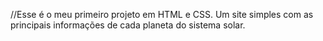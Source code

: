 //Esse é o meu primeiro projeto em HTML e CSS. Um site simples com as principais informações de cada planeta do sistema solar.
